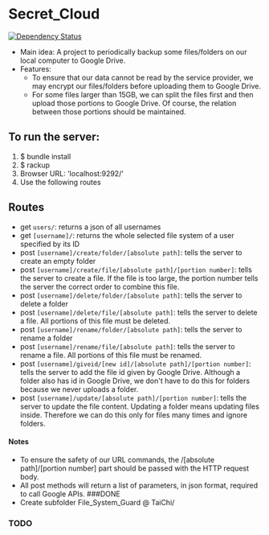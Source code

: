 # Secret_Cloud
[![Dependency Status](https://gemnasium.com/badges/github.com/Tai-Chi/Secret_Cloud.svg)](https://gemnasium.com/github.com/Tai-Chi/Secret_Cloud)
* Main idea: A project to periodically backup some files/folders on our local computer to Google Drive.
* Features:
  * To ensure that our data cannot be read by the service provider, we may encrypt our files/folders before uploading them to Google Drive.
  * For some files larger than 15GB, we can split the files first and then upload those portions to Google Drive. Of course, the relation between those portions should be maintained.

## To run the server:

1. $ bundle install
2. $ rackup
3. Browser URL: 'localhost:9292/'
4. Use the following routes

## Routes

- get `users/`: returns a json of all usernames
- get `[username]/`: returns the whole selected file system of a user specified by its ID
- post `[username]/create/folder/[absolute path]`: tells the server to create an empty folder
- post `[username]/create/file/[absolute path]/[portion number]`: tells the server to create a file. If the file is too large, the portion number tells the server the correct order to combine this file.
- post `[username]/delete/folder/[absolute path]`: tells the server to delete a folder
- post `[username]/delete/file/[absolute path]`: tells the server to delete a file. All portions of this file must be deleted.
- post `[username]/rename/folder/[absolute path]`: tells the server to rename a folder
- post `[username]/rename/file/[absolute path]`: tells the server to rename a file. All portions of this file must be renamed.
- post `[username]/giveid/[new id]/[absolute path]/[portion number]`: tells the server to add the file id given by Google Drive. Although a folder also has id in Google Drive, we don't have to do this for folders because we never uploads a folder.
- post `[username]/update/[absolute path]/[portion number]`: tells the server to update the file content. Updating a folder means updating files inside. Therefore we can do this only for files many times and ignore folders.

#### Notes
* To ensure the safety of our URL commands, the /[absolute path]/[portion number] part should be passed with the HTTP request body.
* All post methods will return a list of parameters, in json format, required to call Google APIs.
###DONE
* Create subfolder File_System_Guard @ TaiChi/

### TODO

